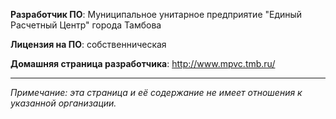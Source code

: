 **Разработчик ПО**: Муниципальное унитарное предприятие "Единый Расчетный Центр" города Тамбова

**Лицензия на ПО**: собственническая

**Домашняя страница разработчика**: http://www.mpvc.tmb.ru/

---

*Примечание: эта страница и её содержание не имеет отношения к указанной организации.*
